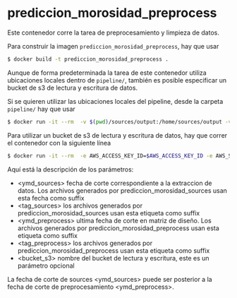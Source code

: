 # prediccion_morosidad_preprocess

Este contenedor corre la tarea de preprocesamiento y limpieza de datos.

Para construir la imagen `prediccion_morosidad_preprocess`, hay que usar

```sh
$ docker build -t prediccion_morosidad_preprocess . 
```

Aunque de forma predeterminada la tarea de este contenedor utiliza ubicaciones locales dentro de `pipeline/`, también es posible especificar un bucket de s3 de lectura y escritura de datos.

Si se quieren utilizar las ubicaciones locales del pipeline, desde la carpeta `pipeline/` hay que usar

```sh
$ docker run -it --rm  -v $(pwd)/sources/output:/home/sources/output -v $(pwd)/preprocess/output:/home/preprocess/output prediccion_morosidad_preprocess <ymd_sources> <tag_sources> <ymd_preprocess> <tag_preprocess> "local"
```

Para utilizar un bucket de s3 de lectura y escritura de datos, hay que correr el contenedor con la siguiente línea

```sh
$ docker run -it --rm  -e AWS_ACCESS_KEY_ID=$AWS_ACCESS_KEY_ID -e AWS_SECRET_ACCESS_KEY=$AWS_SECRET_ACCESS_KEY -e AWS_DEFAULT_REGION=$AWS_DEFAULT_REGION  prediccion_morosidad_preprocess <ymd_sources> <tag_sources> <ymd_preprocess> <tag_preprocess> <bucket_s3>
```

Aquí está la descripción de los parámetros:

* <ymd_sources> fecha de corte correspondiente a la extraccion de datos. Los archivos generados por prediccion_morosidad_sources usan esta fecha como suffix
* <tag_sources> los archivos generados por prediccion_morosidad_sources usan esta etiqueta como suffix
* <ymd_preprocess> ultima fecha de corte en matriz de diseño. Los archivos generados por prediccion_morosidad_preprocess usan esta etiqueta como suffix 
* <tag_preprocess> los archivos generados por prediccion_morosidad_preprocess usan esta etiqueta como suffix
* <bucket_s3> nombre del bucket de lectura y escritura, este es un parámetro opcional

La fecha de corte de sources <ymd_sources> puede ser posterior a la fecha de corte de preprocesamiento <ymd_preprocess>.
